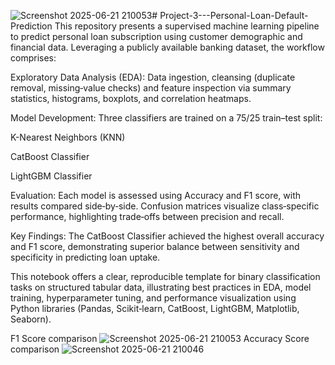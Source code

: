 ![Screenshot 2025-06-21 210053](https://github.com/user-attachments/assets/0142a585-57a9-4dbc-a6b8-aa94a5ecd13f)# Project-3---Personal-Loan-Default-Prediction
This repository presents a supervised machine learning pipeline to predict personal loan subscription using customer demographic and financial data. Leveraging a publicly available banking dataset, the workflow comprises:

Exploratory Data Analysis (EDA):
Data ingestion, cleansing (duplicate removal, missing‑value checks) and feature inspection via summary statistics, histograms, boxplots, and correlation heatmaps.

Model Development:
Three classifiers are trained on a 75/25 train–test split:

K-Nearest Neighbors (KNN)

CatBoost Classifier

LightGBM Classifier

Evaluation:
Each model is assessed using Accuracy and F1 score, with results compared side‑by‑side. Confusion matrices visualize class‑specific performance, highlighting trade‑offs between precision and recall.

Key Findings:
The CatBoost Classifier achieved the highest overall accuracy and F1 score, demonstrating superior balance between sensitivity and specificity in predicting loan uptake.

This notebook offers a clear, reproducible template for binary classification tasks on structured tabular data, illustrating best practices in EDA, model training, hyperparameter tuning, and performance visualization using Python libraries (Pandas, Scikit‑learn, CatBoost, LightGBM, Matplotlib, Seaborn).

F1 Score comparison
![Screenshot 2025-06-21 210053](https://github.com/user-attachments/assets/d0133ad5-a42a-41b7-b674-d8624ccd3e50)
Accuracy Score comparison
![Screenshot 2025-06-21 210046](https://github.com/user-attachments/assets/233eed78-26a3-434c-aa01-f88e2f7d1aac)
